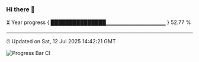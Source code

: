 ### Hi there 👋

⏳ Year progress { ███████████████▁▁▁▁▁▁▁▁▁▁▁▁▁▁▁ } 52.77 %

---

⏰ Updated on Sat, 12 Jul 2025 14:42:21 GMT

![Progress Bar CI](https://github.com/IshwaranRudhara/GIT-ACTION/workflows/Progress%20Bar%20CI/badge.svg)

